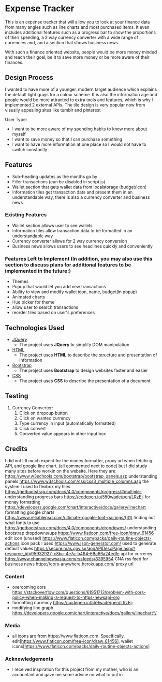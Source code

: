 # Expense Tracker

This is an expense tracker that will allow you to look at your finance data from many angles such as line charts and most purchased items. It even includes additional features such as a progress bar to show the proportions of their spending, a 2 way currency converter with a wide range of currencies and, and a section that shows business news.

With such a finance oriented website, people would be more money minded and reach their goal, be it to save more money or be more aware of their finances.
 
## Design Process
 
I wanted to have more of a younger, modern target audience which explains the default light grays for a colour scheme. It is also the information age and people would be more attracted to extra tools and features, which is why I implemented 2 external APIs.
The tile design is very popular now from visually appealing sites like tumblr and pinterest

User Type:
- I want to be more aware of my spending habits to know more about myself
- I want to save money so that I can purchase something
- I want to have more information at one place so I would not have to switch constantly



## Features

- Sub-heading updates as the months go by
- Filler transactions (can be disabled in script.js)
- Wallet section that gets wallet data from localstorage (budget/icon)
- Information tiles get transaction data and present them in an understandable way, there is also a currency converter and business news
 
### Existing Features
- Wallet section allows user to see wallets
- Information tiles allow transaction data to be formatted in an understandable way
- Currency converter allows for 2 way currency conversion
- Business news allows users to see headlines quickly and conveniently



### Features Left to Implement (In addition, you may also use this section to discuss plans for additional features to be implemented in the future:)
- Themes
- Popup that would let you add new transactions
- Ability to view and modify wallet icon, name, budget(in popup)
- Animated charts
- Hue picker for theme
- allow user to search transactions
- reorder tiles based on user's preferences

## Technologies Used

- [JQuery](https://jquery.com)
    - The project uses **JQuery** to simplify DOM manipulation
- [HTML](https://html.spec.whatwg.org/)
    - The project uses **HTML** to describe the structure and presentation of information
- [Bootstrap](https://getbootstrap.com/)
    - The project uses **Bootstrap** to design websites faster and easier
- [CSS](https://www.w3.org/TR/CSS/#css)
    - The project uses **CSS** to describe the presentation of a document


## Testing

1. Currency Converter:
    1. Click on dropoup button
    2. Click on wanted currency
    3. Type currency in input (automatically formatted)
    4. Click convert
    5. Converted value appears in other input box

## Credits
I did not lift much expect for the money formatter, proxy url when fetching API, and google line chart, (all commented next to code) but I did study many sites before workin on the website. Here they are:
https://www.w3schools.com/bootstrap/bootstrap_panels.asp                   understanding panels
https://www.w3schools.com/css/css3_multiple_columns.asp                     the system I used to flexbox my tiles
https://getbootstrap.com/docs/4.0/components/progress/#multiple-            understanding progress bars
https://codepen.io/559wade/pen/LRzEjj                                       for money formatting
https://developers.google.com/chart/interactive/docs/gallery/linechart      formatting google charts  
https://www.reliablepsd.com/ultimate-google-font-pairings/(31)              finding out what fonts to use
https://getbootstrap.com/docs/4.0/components/dropdowns/                     understanding bootstrap dropdowns/ups
https://www.flaticon.com/free-icon/draw_61456                               edit icon (unused)
https://www.flaticon.com/packs/daily-routine-objects-actions                icon pack I used
https://www.json-generator.com/                                              used to generate default values
https://secure.mas.gov.sg/api/APIDescPage.aspx?resource_id=95932927-c8bc-4e7a-b484-68a66a24edfe         api for currency
https://www.channelnewsasia.com/rssfeeds/8395954                             CNA rss feed for business news
https://cors-anywhere.herokuapp.com/                                           proxy url         
### Content
- overcoming cors https://stackoverflow.com/questions/61951713/problem-with-cors-policy-when-making-a-request-to-https-newsapi-org
- formatting currency https://codepen.io/559wade/pen/LRzEjj
- modifying line graph https://developers.google.com/chart/interactive/docs/gallery/linechart*/
### Media
- all icons are from https://www.flaticon.com. Specifically, edit[https://www.flaticon.com/free-icon/draw_61456], wallet icons[https://www.flaticon.com/packs/daily-routine-objects-actions]

### Acknowledgements

- I received inspiration for this project from my mother, who is an accountant and gave me some advice on what to put in

